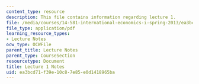 ```yaml
---
content_type: resource
description: This file contains information regarding lecture 1.
file: /media/courses/14-581-international-economics-i-spring-2013/ea3bcd71f39e10c87e85e0d1418965ba_MIT14_581S13_classnotes1.pdf
file_type: application/pdf
learning_resource_types:
- Lecture Notes
ocw_type: OCWFile
parent_title: Lecture Notes
parent_type: CourseSection
resourcetype: Document
title: Lecture 1 Notes
uid: ea3bcd71-f39e-10c8-7e85-e0d1418965ba
---
```

